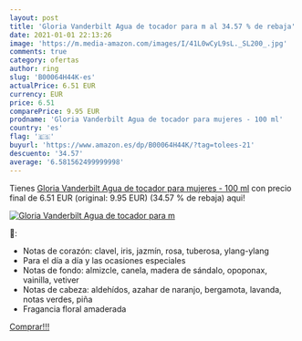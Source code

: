 ```yaml
---
layout: post
title: 'Gloria Vanderbilt Agua de tocador para m al 34.57 % de rebaja'
date: 2021-01-01 22:13:26
image: 'https://m.media-amazon.com/images/I/41L0wCyL9sL._SL200_.jpg'
comments: true
category: ofertas
author: ring
slug: 'B00064H44K-es'
actualPrice: 6.51 EUR
currency: EUR
price: 6.51
comparePrice: 9.95 EUR
prodname: 'Gloria Vanderbilt Agua de tocador para mujeres - 100 ml'
country: 'es'
flag: '🇪🇸'
buyurl: 'https://www.amazon.es/dp/B00064H44K/?tag=tolees-21'
descuento: '34.57'
average: '6.581562499999998'
---
```


Tienes [Gloria Vanderbilt Agua de tocador para mujeres - 100 ml](https://www.amazon.es/dp/B00064H44K/?tag=tolees-21) con precio final de  6.51 EUR (original: 9.95 EUR) (34.57 %  de rebaja) aqui!

[![Gloria Vanderbilt Agua de tocador para m](https://m.media-amazon.com/images/I/41L0wCyL9sL._SL200_.jpg)](https://www.amazon.es/dp/B00064H44K/?tag=tolees-21)

🔎:

- Notas de corazón: clavel, iris, jazmín, rosa, tuberosa, ylang-ylang
- Para el día a día y las ocasiones especiales
- Notas de fondo: almizcle, canela, madera de sándalo, opoponax, vainilla, vetiver
- Notas de cabeza: aldehídos, azahar de naranjo, bergamota, lavanda, notas verdes, piña
- Fragancia floral amaderada

[Comprar!!!](https://www.amazon.es/dp/B00064H44K/?tag=tolees-21)
